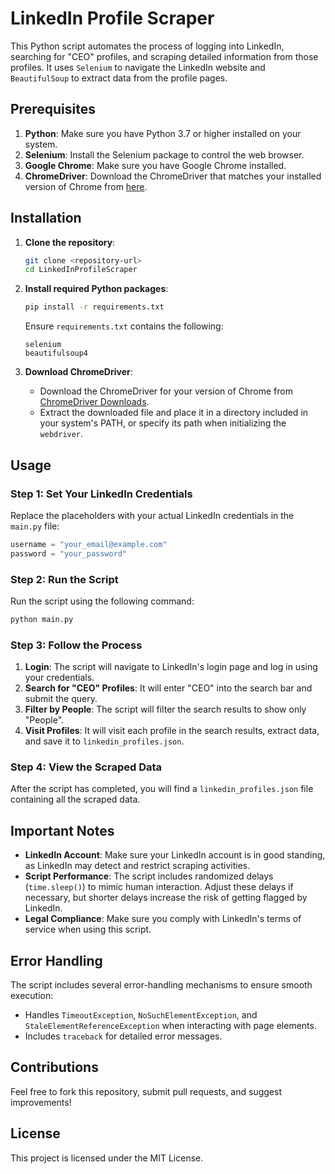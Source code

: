 
# LinkedIn Profile Scraper

This Python script automates the process of logging into LinkedIn, searching for "CEO" profiles, and scraping detailed information from those profiles. It uses `Selenium` to navigate the LinkedIn website and `BeautifulSoup` to extract data from the profile pages.

## Prerequisites

1. **Python**: Make sure you have Python 3.7 or higher installed on your system.
2. **Selenium**: Install the Selenium package to control the web browser.
3. **Google Chrome**: Make sure you have Google Chrome installed.
4. **ChromeDriver**: Download the ChromeDriver that matches your installed version of Chrome from [here](https://sites.google.com/chromium.org/driver/).

## Installation

1. **Clone the repository**:
   ```bash
   git clone <repository-url>
   cd LinkedInProfileScraper
   ```

2. **Install required Python packages**:
   ```bash
   pip install -r requirements.txt
   ```
   Ensure `requirements.txt` contains the following:
   ```text
   selenium
   beautifulsoup4
   ```

3. **Download ChromeDriver**:
   - Download the ChromeDriver for your version of Chrome from [ChromeDriver Downloads](https://sites.google.com/chromium.org/driver/).
   - Extract the downloaded file and place it in a directory included in your system's PATH, or specify its path when initializing the `webdriver`.

## Usage

### Step 1: Set Your LinkedIn Credentials

Replace the placeholders with your actual LinkedIn credentials in the `main.py` file:

```python
username = "your_email@example.com"
password = "your_password"
```

### Step 2: Run the Script

Run the script using the following command:

```bash
python main.py
```

### Step 3: Follow the Process

1. **Login**: The script will navigate to LinkedIn's login page and log in using your credentials.
2. **Search for "CEO" Profiles**: It will enter "CEO" into the search bar and submit the query.
3. **Filter by People**: The script will filter the search results to show only "People".
4. **Visit Profiles**: It will visit each profile in the search results, extract data, and save it to `linkedin_profiles.json`.

### Step 4: View the Scraped Data

After the script has completed, you will find a `linkedin_profiles.json` file containing all the scraped data.

## Important Notes

- **LinkedIn Account**: Make sure your LinkedIn account is in good standing, as LinkedIn may detect and restrict scraping activities.
- **Script Performance**: The script includes randomized delays (`time.sleep()`) to mimic human interaction. Adjust these delays if necessary, but shorter delays increase the risk of getting flagged by LinkedIn.
- **Legal Compliance**: Make sure you comply with LinkedIn's terms of service when using this script.

## Error Handling

The script includes several error-handling mechanisms to ensure smooth execution:
- Handles `TimeoutException`, `NoSuchElementException`, and `StaleElementReferenceException` when interacting with page elements.
- Includes `traceback` for detailed error messages.

## Contributions

Feel free to fork this repository, submit pull requests, and suggest improvements!

## License

This project is licensed under the MIT License.
